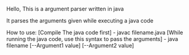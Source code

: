Hello, This is a  argument parser written in java

It parses the arguments given while executing a java code 

How to use:
[Compile The java code first] - javac filename.java
[While running the java code, use this syntax to pass the arguments] - java filename [--Argument1 value] [--Argument2 value]